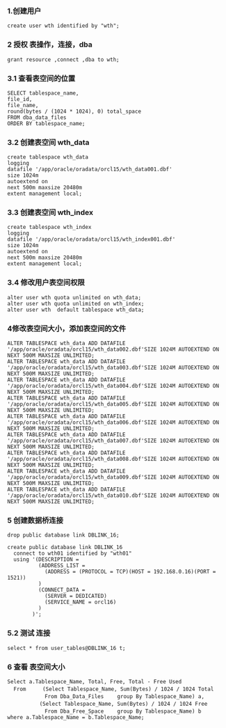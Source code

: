 ### 1.创建用户

    create user wth identified by "wth";

### 2 授权 表操作，连接，dba
  
    grant resource ,connect ,dba to wth;

### 3.1 查看表空间的位置

    SELECT tablespace_name, 
    file_id, 
    file_name, 
    round(bytes / (1024 * 1024), 0) total_space 
    FROM dba_data_files 
    ORDER BY tablespace_name; 

### 3.2 创建表空间 wth_data

    create tablespace wth_data 
    logging 
    datafile '/app/oracle/oradata/orcl15/wth_data001.dbf' 
    size 1024m 
    autoextend on 
    next 500m maxsize 20480m 
    extent management local; 

### 3.3 创建表空间 wth_index

    create tablespace wth_index
    logging 
    datafile '/app/oracle/oradata/orcl15/wth_index001.dbf' 
    size 1024m 
    autoextend on 
    next 500m maxsize 20480m 
    extent management local; 


### 3.4 修改用户表空间权限

    alter user wth quota unlimited on wth_data;
    alter user wth quota unlimited on wth_index;
    alter user wth  default tablespace wth_data;


### 4修改表空间大小，添加表空间的文件

    ALTER TABLESPACE wth_data ADD DATAFILE '/app/oracle/oradata/orcl15/wth_data002.dbf'SIZE 1024M AUTOEXTEND ON NEXT 500M MAXSIZE UNLIMITED;
    ALTER TABLESPACE wth_data ADD DATAFILE '/app/oracle/oradata/orcl15/wth_data003.dbf'SIZE 1024M AUTOEXTEND ON NEXT 500M MAXSIZE UNLIMITED;
    ALTER TABLESPACE wth_data ADD DATAFILE '/app/oracle/oradata/orcl15/wth_data004.dbf'SIZE 1024M AUTOEXTEND ON NEXT 500M MAXSIZE UNLIMITED;
    ALTER TABLESPACE wth_data ADD DATAFILE '/app/oracle/oradata/orcl15/wth_data005.dbf'SIZE 1024M AUTOEXTEND ON NEXT 500M MAXSIZE UNLIMITED;
    ALTER TABLESPACE wth_data ADD DATAFILE '/app/oracle/oradata/orcl15/wth_data006.dbf'SIZE 1024M AUTOEXTEND ON NEXT 500M MAXSIZE UNLIMITED;
    ALTER TABLESPACE wth_data ADD DATAFILE '/app/oracle/oradata/orcl15/wth_data007.dbf'SIZE 1024M AUTOEXTEND ON NEXT 500M MAXSIZE UNLIMITED;
    ALTER TABLESPACE wth_data ADD DATAFILE '/app/oracle/oradata/orcl15/wth_data008.dbf'SIZE 1024M AUTOEXTEND ON NEXT 500M MAXSIZE UNLIMITED;
    ALTER TABLESPACE wth_data ADD DATAFILE '/app/oracle/oradata/orcl15/wth_data009.dbf'SIZE 1024M AUTOEXTEND ON NEXT 500M MAXSIZE UNLIMITED;
    ALTER TABLESPACE wth_data ADD DATAFILE '/app/oracle/oradata/orcl15/wth_data010.dbf'SIZE 1024M AUTOEXTEND ON NEXT 500M MAXSIZE UNLIMITED;

### 5 创建数据桥连接

    drop public database link DBLINK_16;

    create public database link DBLINK_16
      connect to wth01 identified by "wth01"
      using '(DESCRIPTION =
              (ADDRESS_LIST =
                (ADDRESS = (PROTOCOL = TCP)(HOST = 192.168.0.16)(PORT = 1521))
              )
              (CONNECT_DATA =
                (SERVER = DEDICATED)
                (SERVICE_NAME = orcl16)
              )
            )';


        
###  5.2 测试 连接

    select * from user_tables@DBLINK_16 t;

### 6 查看 表空间大小

    Select a.Tablespace_Name, Total, Free, Total - Free Used
      From 　　 (Select Tablespace_Name, Sum(Bytes) / 1024 / 1024 Total
                From Dba_Data_Files 　　group By Tablespace_Name) a,
          　　 (Select Tablespace_Name, Sum(Bytes) / 1024 / 1024 Free
                From Dba_Free_Space 　　group By Tablespace_Name) b 　　where a.Tablespace_Name = b.Tablespace_Name;
